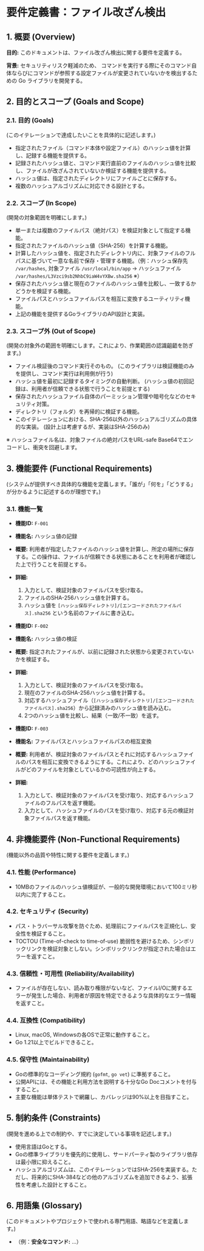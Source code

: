 # 要件定義書：ファイル改ざん検出

## 1. 概要 (Overview)

**目的:** このドキュメントは、ファイル改ざん検出に関する要件を定義する。

**背景:**
セキュリティリスク軽減のため、
コマンドを実行する際にそのコマンド自体ならびにコマンドが参照する設定ファイルが変更されていないかを検出するための Go ライブラリを開発する。

## 2. 目的とスコープ (Goals and Scope)

### 2.1. 目的 (Goals)
(このイテレーションで達成したいことを具体的に記述します。)

-   指定されたファイル（コマンド本体や設定ファイル）のハッシュ値を計算し、記録する機能を提供する。
-   記録されたハッシュ値と、コマンド実行直前のファイルのハッシュ値を比較し、ファイルが改ざんされていないか検証する機能を提供する。
-   ハッシュ値は、指定されたディレクトリにファイルごとに保存する。
-   複数のハッシュアルゴリズムに対応できる設計とする。

### 2.2. スコープ (In Scope)
(開発の対象範囲を明確にします。)

-   単一または複数のファイルパス（絶対パス）を検証対象として指定する機能。
-   指定されたファイルのハッシュ値（SHA-256）を計算する機能。
-   計算したハッシュ値を、指定されたディレクトリ内に、対象ファイルのフルパスに基づいて一意な名前で保存・管理する機能。（例：ハッシュ保存先 `/var/hashes`, 対象ファイル `/usr/local/bin/app` -> ハッシュファイル `/var/hashes/L3Vzci9sb2NhbC9iaW4vYXBw.sha256` ※）
-   保存されたハッシュ値と現在のファイルのハッシュ値を比較し、一致するかどうかを検証する機能。
-   ファイルパスとハッシュファイルパスを相互に変換するユーティリティ機能。
-   上記の機能を提供するGoライブラリのAPI設計と実装。

### 2.3. スコープ外 (Out of Scope)
(開発の対象外の範囲を明確にします。これにより、作業範囲の認識齟齬を防ぎます。)

-   ファイル検証後のコマンド実行そのもの。 (このライブラリは検証機能のみを提供し、コマンド実行は利用側が行う)
-   ハッシュ値を最初に記録するタイミングの自動判断。 (ハッシュ値の初回記録は、利用者が信頼できる状態で行うことを前提とする)
-   保存されたハッシュファイル自体のパーミッション管理や暗号化などのセキュリティ対策。
-   ディレクトリ（フォルダ）を再帰的に検証する機能。
-   このイテレーションにおける、SHA-256以外のハッシュアルゴリズムの具体的な実装。 (設計上は考慮するが、実装はSHA-256のみ)

※ ハッシュファイル名は、対象ファイルの絶対パスをURL-safe Base64でエンコードし、衝突を回避します。

## 3. 機能要件 (Functional Requirements)

(システムが提供すべき具体的な機能を定義します。「誰が」「何を」「どうする」が分かるように記述するのが理想です。)

### 3.1. 機能一覧
-   **機能ID:** `F-001`
-   **機能名:** ハッシュ値の記録
-   **概要:** 利用者が指定したファイルのハッシュ値を計算し、所定の場所に保存する。この操作は、ファイルが信頼できる状態にあることを利用者が確認した上で行うことを前提とする。
-   **詳細:**
    1.  入力として、検証対象のファイルパスを受け取る。
    2.  ファイルのSHA-256ハッシュ値を計算する。
    3.  ハッシュ値を `[ハッシュ保存ディレクトリ]/[エンコードされたファイルパス].sha256` という名前のファイルに書き込む。

-   **機能ID:** `F-002`
-   **機能名:** ハッシュ値の検証
-   **概要:** 指定されたファイルが、以前に記録された状態から変更されていないかを検証する。
-   **詳細:**
    1.  入力として、検証対象のファイルパスを受け取る。
    2.  現在のファイルのSHA-256ハッシュ値を計算する。
    3.  対応するハッシュファイル（`[ハッシュ保存ディレクトリ]/[エンコードされたファイルパス].sha256`）から記録済みのハッシュ値を読み込む。
    4.  2つのハッシュ値を比較し、結果（一致/不一致）を返す。

-   **機能ID:** `F-003`
-   **機能名:** ファイルパスとハッシュファイルパスの相互変換
-   **概要:** 利用者が、検証対象のファイルパスとそれに対応するハッシュファイルのパスを相互に変換できるようにする。これにより、どのハッシュファイルがどのファイルを対象としているかの可読性が向上する。
-   **詳細:**
    1.  入力として、検証対象のファイルパスを受け取り、対応するハッシュファイルのフルパスを返す機能。
    2.  入力として、ハッシュファイルのパスを受け取り、対応する元の検証対象ファイルパスを返す機能。

## 4. 非機能要件 (Non-Functional Requirements)

(機能以外の品質や特性に関する要件を定義します。)

### 4.1. 性能 (Performance)
-   10MBのファイルのハッシュ値検証が、一般的な開発環境において100ミリ秒以内に完了すること。

### 4.2. セキュリティ (Security)
-   パス・トラバーサル攻撃を防ぐため、処理前にファイルパスを正規化し、安全性を検証すること。
-   TOCTOU (Time-of-check to time-of-use) 脆弱性を避けるため、シンボリックリンクを検証対象としない。シンボリックリンクが指定された場合はエラーを返すこと。

### 4.3. 信頼性・可用性 (Reliability/Availability)
-   ファイルが存在しない、読み取り権限がないなど、ファイルI/Oに関するエラーが発生した場合、利用者が原因を特定できるような具体的なエラー情報を返すこと。

### 4.4. 互換性 (Compatibility)
-   Linux, macOS, Windowsの各OSで正常に動作すること。
-   Go 1.21以上でビルドできること。

### 4.5. 保守性 (Maintainability)
-   Goの標準的なコーディング規約 (`gofmt`, `go vet`) に準拠すること。
-   公開APIには、その機能と利用方法を説明する十分なGo Docコメントを付与すること。
-   主要な機能は単体テストで網羅し、カバレッジは90%以上を目指すこと。

## 5. 制約条件 (Constraints)

(開発を進める上での制約や、すでに決定している事項を記述します。)

-   使用言語はGoとする。
-   Goの標準ライブラリを優先的に使用し、サードパーティ製のライブラリ依存は最小限に抑えること。
-   ハッシュアルゴリズムは、このイテレーションではSHA-256を実装する。ただし、将来的にSHA-384などの他のアルゴリズムを追加できるよう、拡張性を考慮した設計とすること。

## 6. 用語集 (Glossary)

(このドキュメントやプロジェクトで使われる専門用語、略語などを定義します。)

-   （例：**安全なコマンド:** ...）
